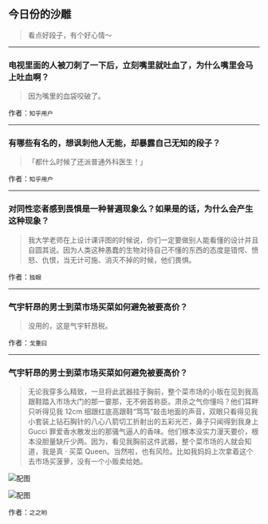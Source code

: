 ## 今日份的沙雕

> 看点好段子，有个好心情～


 
---

### 电视里面的人被刀刺了一下后，立刻嘴里就吐血了，为什么嘴里会马上吐血啊？

> 因为嘴里的血袋咬破了。


作者：`知乎用户`

---

### 有哪些有名的，想讽刺他人无能，却暴露自己无知的段子？

> 「都什么时候了还派普通外科医生！」


作者：`知乎用户`

---

### 对同性恋者感到畏惧是一种普遍现象么？如果是的话，为什么会产生这种现象？

> 我大学老师在上设计课评图的时候说，你们一定要做别人能看懂的设计并且自圆其说。因为人类这种愚蠢的生物对待自己不懂的东西的态度是错愕、愤怒、仇恨，当无计可施、消灭不掉的时候，他们畏惧。


作者：`独眼`

---

### 气宇轩昂的男士到菜市场买菜如何避免被要高价？

> 没用的，这是气宇轩昂税。


作者：`戈重曰`

---

### 气宇轩昂的男士到菜市场买菜如何避免被要高价？

> 无论我穿多么精致，一旦将此武器挂于胸前，整个菜市场的小贩在见到我高跟鞋踏入市场大门的那一霎那，无不俯首称臣。肃杀之气你懂吗？他们耳畔只听得见我 12cm 细跟红底高跟鞋“笃笃”敲击地面的声音，双眼只看得见我小套装上钻石胸针的八心八箭切工折射出的五彩光芒，鼻子只闻得到我身上 Gucci 罪爱香水散发出的那骚气逼人的香味。他们根本没实力漫天要价，根本没胆量缺斤少两。因为，看见我胸前这件武器，整个菜市场的人就会知道，我是真 · 买菜 Queen。当然啦，也有风险。比如我妈妈上次拿着这个去市场买菠萝，没有一个小贩卖给她。



![配图](http://pic2.zhimg.com/70/cfb7db86f81f84a6376c5211c363d331_b.jpg)



![配图](http://pic4.zhimg.com/70/d6b11191513a7c3db420a54be814e0c3_b.jpg)


作者：`之之哟`